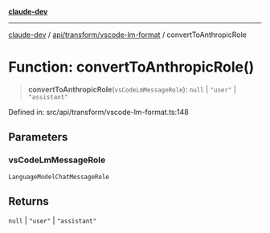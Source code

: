 [**claude-dev**](../../../../README.md)

***

[claude-dev](../../../../README.md) / [api/transform/vscode-lm-format](../README.md) / convertToAnthropicRole

# Function: convertToAnthropicRole()

> **convertToAnthropicRole**(`vsCodeLmMessageRole`): `null` \| `"user"` \| `"assistant"`

Defined in: src/api/transform/vscode-lm-format.ts:148

## Parameters

### vsCodeLmMessageRole

`LanguageModelChatMessageRole`

## Returns

`null` \| `"user"` \| `"assistant"`
